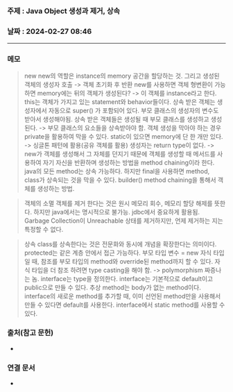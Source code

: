 ### 주제 : Java Object 생성과 제거, 상속

### 날짜 : 2024-02-27 08:46
----
### 메모
> new
> new의 역할은 instance의 memory 공간을 할당하는 것. 그리고 생성된 객체의 생성자 호출 -> 객체 초기화 후 반환
> new를 사용하면 객체 형변환이 가능하면 memory에는 뒤의 객체가 생성된다? -> 이 객체를 instance라고 한다.
> this는 객체가 가지고 있는 statement와 behavior들이다.
> 상속 받은 객체는 생성자에서 자동으로 super() 가 포함되어 있다. 부모 클래스의 생성자의 변수도 받아서 생성해야됨.
> 상속 받은 객체들은 생성될 때 부모 클래스를 생성하고 생성된다. -> 부모 클래스의 요소들을 상속받아야 함.
> 객체 생성을 막아야 하는 경우 private을 활용하여 막을 수 있다.
> static이 있으면 memory에 단 한 개만 있다. -> 싱글톤 패턴에 활용(공유 객체를 활용)
> 생성자는 return type이 없다. -> new가 객체를 생성해서 그 자체를 던지기 때문에
> 객체를 생성할 때 메서드를 사용하여 자기 자신을 반환하며 생성하는 방법을 method chaining이라 한다.
> java의 모든  method는 상속 가능하다. 하지만 final을 사용하면 method, class가 상속되는 것을 막을 수 있다.
> builder() method chaining을 통해서 객체를 생성하는 방법.

> 객체의 소멸
> 객체를 제거 한다는 것은 원시 메모리 회수, 메모리 할당 해제를 뜻한다. 하지만 java에서는 명시적으로 불가능.
> jdbc에서 중요하게 활용됨.
> Garbage Collection이 Unreachable 상태를 제거하지만, 언제 제거하는 지는 특정할 수 없다.

> 상속
> class를 상속한다는 것은 전문화와 동시에 개념을 확장한다는 의미이다.
> protected는 같은 계층 안에서 접근 가능하다.
> 부모 타입 변수 = new 자식 타입 일 때, 참조를 부모 타입의 method와 override된 method까지 할 수 있다.
> 자식 타입을 더 참조 하려면 type casting을 해야 함. -> polymorphism 짜증나는 놈.
> interface는 type을 정의한다.
> interface는 기본적으로 default이고 public으로 만들 수 있다.
> 추상 method는 body가 없는 method이다.
> interface의 새로운 method를 추가할 때, 이미 선언된 method만을 사용해서 만들 수 있다면 default를 사용한다.
> interface에서 static method를 사용할 수 있다.
> 



### 출처(참고 문헌)
-

### 연결 문서
-
